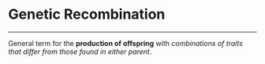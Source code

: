 # Genetic Recombination
---
General term for the **production of offspring** with *combinations of traits that differ from those found in either parent*.